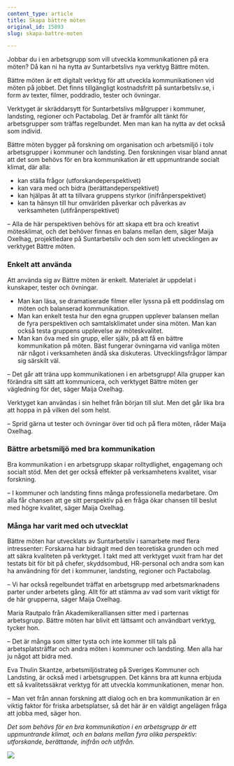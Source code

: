 ```yaml
---
content_type: article
title: Skapa bättre möten
original_id: 15893
slug: skapa-battre-moten

---
```


Jobbar du i en arbetsgrupp som vill utveckla kommunikationen på era möten? Då kan ni ha nytta av Suntarbetslivs nya verktyg Bättre möten.

Bättre möten är ett digitalt verktyg för att utveckla kommunikationen vid möten på jobbet. Det finns tillgängligt kostnadsfritt på suntarbetsliv.se, i form av texter, filmer, poddradio, tester och övningar.

Verktyget är skräddarsytt för Suntarbetslivs målgrupper i kommuner, landsting, regioner och Pactabolag. Det är framför allt tänkt för arbetsgrupper som träffas regelbundet. Men man kan ha nytta av det också som individ.

Bättre möten bygger på forskning om organisation och arbetsmiljö i tolv arbetsgrupper i kommuner och landsting. Den forskningen visar bland annat att det som behövs för en bra kommunikation är ett uppmuntrande socialt klimat, där alla:

*   kan ställa frågor (utforskandeperspektivet)
*   kan vara med och bidra (berättandeperspektivet)
*   kan hjälpas åt att ta tillvara gruppens styrkor (inifrånperspektivet)
*   kan ta hänsyn till hur omvärlden påverkar och påverkas av verksamheten (utifrånperspektivet)

– Alla de här perspektiven behövs för att skapa ett bra och kreativt mötesklimat, och det behöver finnas en balans mellan dem, säger Maija Oxelhag, projektledare på Suntarbetsliv och den som lett utvecklingen av verktyget Bättre möten.

### Enkelt att använda

Att använda sig av Bättre möten är enkelt. Materialet är uppdelat i kunskaper, tester och övningar.

*   Man kan läsa, se dramatiserade filmer eller lyssna på ett poddinslag om möten och balanserad kommunikation.
*   Man kan enkelt testa hur den egna gruppen upplever balansen mellan de fyra perspektiven och samtalsklimatet under sina möten. Man kan också testa gruppens upplevelse av möteskvalitet.
*   Man kan öva med sin grupp, eller själv, på att få en bättre kommunikation på möten. Bäst fungerar övningarna vid vanliga möten när något i verksamheten ändå ska diskuteras. Utvecklingsfrågor lämpar sig särskilt väl.

– Det går att träna upp kommunikationen i en arbetsgrupp! Alla grupper kan förändra sitt sätt att kommunicera, och verktyget Bättre möten ger vägledning för det, säger Maija Oxelhag.

Verktyget kan användas i sin helhet från början till slut. Men det går lika bra att hoppa in på vilken del som helst.

– Sprid gärna ut tester och övningar över tid och på flera möten, råder Maija Oxelhag.

### Bättre arbetsmiljö med bra kommunikation

Bra kommunikation i en arbetsgrupp skapar rolltydlighet, engagemang och socialt stöd. Men det ger också effekter på verksamhetens kvalitet, visar forskning.

– I kommuner och landsting finns många professionella medarbetare. Om alla får chansen att ge sitt perspektiv på en fråga ökar chansen till beslut med högre kvalitet, säger Maija Oxelhag.

### Många har varit med och utvecklat

Bättre möten har utvecklats av Suntarbetsliv i samarbete med flera intressenter: Forskarna har bidragit med den teoretiska grunden och med att säkra kvaliteten på verktyget. I takt med att verktyget vuxit fram har det testats bit för bit på chefer, skyddsombud, HR-personal och andra som kan ha användning för det i kommuner, landsting, regioner och Pactabolag.

– Vi har också regelbundet träffat en arbetsgrupp med arbetsmarknadens parter under arbetets gång. Allt för att stämma av vad som varit viktigt för de här grupperna, säger Maija Oxelhag.

Maria Rautpalo från Akademikeralliansen sitter med i parternas arbetsgrupp. Bättre möten har blivit ett lättsamt och användbart verktyg, tycker hon.

– Det är många som sitter tysta och inte kommer till tals på arbetsplatsträffar och andra möten i kommuner och landsting. Men alla har ju något att bidra med.

Eva Thulin Skantze, arbetsmiljöstrateg på Sveriges Kommuner och Landsting, är också med i arbetsgruppen. Det känns bra att kunna erbjuda ett så kvalitetssäkrat verktyg för att utveckla kommunikationen, menar hon.

– Man vet från annan forskning att dialog och en bra kommunikation är en viktig faktor för friska arbetsplatser, så det här är en väldigt angelägen fråga att jobba med, säger hon.

_Det som behövs för en bra kommunikation i en arbetsgrupp är ett uppmuntrande klimat, och en balans mellan fyra olika perspektiv: utforskande, berättande, inifrån och utifrån._

_![](https://www.suntarbetsliv.se/wp-content/uploads/2016/03/balkom-samtalsklimat_940x450ab-1.jpg)_

